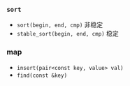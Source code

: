 ### `sort`
- `sort(begin, end, cmp)` 非稳定
- `stable_sort(begin, end, cmp)` 稳定

### map
- `insert(pair<const key, value> val)`
- `find(const &key)`
